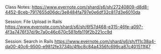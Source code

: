 Class Notes:
https://www.evernote.com/shard/s6/sh/27240809-d8d8-4452-8ceb-7917655d06dc/3e8484fa797e0e6df32c817d3e6010da

Session: File Upload in Rails
https://www.evernote.com/shard/s6/sh/6f57d468-e315-46fe-a097-4f3a7476f37d/9c7a0c46c670c581bfb119f2b221cc9d

Session: Search in Rails
https://www.evernote.com/shard/s6/sh/f11c38a4-da00-40c6-9500-e9812fe3734b/4fbc8c84a4356fc699ca87c401511f47
